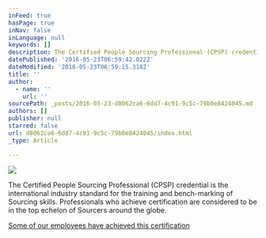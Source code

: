 ```yaml
---
inFeed: true
hasPage: true
inNav: false
inLanguage: null
keywords: []
description: The Certified People Sourcing Professional (CPSP) credential is the international industry standard for the training and bench-marking of Sourcing skills. Professionals who achieve certification are considered to be in the top echelon of Sourcers around the globe.
datePublished: '2016-05-23T06:59:42.022Z'
dateModified: '2016-05-23T06:59:15.318Z'
title: ''
author:
  - name: ''
    url: ''
sourcePath: _posts/2016-05-23-d8062ca6-6dd7-4c91-9c5c-79b0e8424045.md
authors: []
publisher: null
starred: false
url: d8062ca6-6dd7-4c91-9c5c-79b0e8424045/index.html
_type: Article

---
```

![](https://s3-us-west-2.amazonaws.com/the-grid-img/p/9976dc29f1ebec02d61d2022d9f3b68505df20d4.jpg)

The Certified People Sourcing Professional (CPSP) credential is the international industry standard for the training and bench-marking of Sourcing skills. Professionals who achieve certification are considered to be in the top echelon of Sourcers around the globe.

[Some of our employees have achieved this certification][0]

[0]: http://sourcingcertification.com/experts/